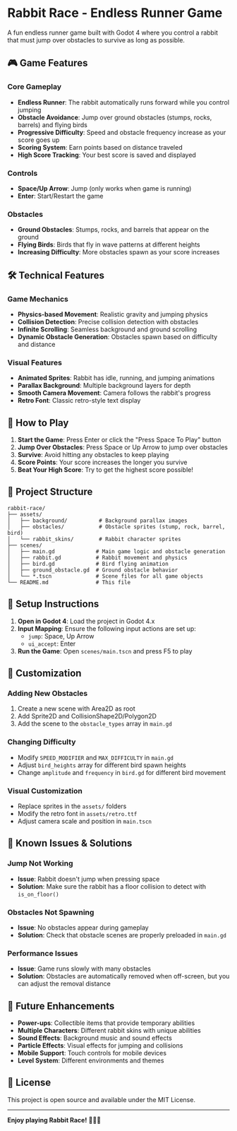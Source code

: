 # Rabbit Race - Endless Runner Game

A fun endless runner game built with Godot 4 where you control a rabbit that must jump over obstacles to survive as long as possible.

## 🎮 Game Features

### Core Gameplay
- **Endless Runner**: The rabbit automatically runs forward while you control jumping
- **Obstacle Avoidance**: Jump over ground obstacles (stumps, rocks, barrels) and flying birds
- **Progressive Difficulty**: Speed and obstacle frequency increase as your score goes up
- **Scoring System**: Earn points based on distance traveled
- **High Score Tracking**: Your best score is saved and displayed

### Controls
- **Space/Up Arrow**: Jump (only works when game is running)
- **Enter**: Start/Restart the game

### Obstacles
- **Ground Obstacles**: Stumps, rocks, and barrels that appear on the ground
- **Flying Birds**: Birds that fly in wave patterns at different heights
- **Increasing Difficulty**: More obstacles spawn as your score increases

## 🛠️ Technical Features

### Game Mechanics
- **Physics-based Movement**: Realistic gravity and jumping physics
- **Collision Detection**: Precise collision detection with obstacles
- **Infinite Scrolling**: Seamless background and ground scrolling
- **Dynamic Obstacle Generation**: Obstacles spawn based on difficulty and distance

### Visual Features
- **Animated Sprites**: Rabbit has idle, running, and jumping animations
- **Parallax Background**: Multiple background layers for depth
- **Smooth Camera Movement**: Camera follows the rabbit's progress
- **Retro Font**: Classic retro-style text display

## 🎯 How to Play

1. **Start the Game**: Press Enter or click the "Press Space To Play" button
2. **Jump Over Obstacles**: Press Space or Up Arrow to jump over obstacles
3. **Survive**: Avoid hitting any obstacles to keep playing
4. **Score Points**: Your score increases the longer you survive
5. **Beat Your High Score**: Try to get the highest score possible!

## 📁 Project Structure

```
rabbit-race/
├── assets/
│   ├── background/          # Background parallax images
│   ├── obstacles/           # Obstacle sprites (stump, rock, barrel, bird)
│   └── rabbit_skins/        # Rabbit character sprites
├── scenes/
│   ├── main.gd             # Main game logic and obstacle generation
│   ├── rabbit.gd           # Rabbit movement and physics
│   ├── bird.gd             # Bird flying animation
│   ├── ground_obstacle.gd  # Ground obstacle behavior
│   └── *.tscn              # Scene files for all game objects
└── README.md               # This file
```

## 🔧 Setup Instructions

1. **Open in Godot 4**: Load the project in Godot 4.x
2. **Input Mapping**: Ensure the following input actions are set up:
   - `jump`: Space, Up Arrow
   - `ui_accept`: Enter
3. **Run the Game**: Open `scenes/main.tscn` and press F5 to play

## 🎨 Customization

### Adding New Obstacles
1. Create a new scene with Area2D as root
2. Add Sprite2D and CollisionShape2D/Polygon2D
3. Add the scene to the `obstacle_types` array in `main.gd`

### Changing Difficulty
- Modify `SPEED_MODIFIER` and `MAX_DIFFICULTY` in `main.gd`
- Adjust `bird_heights` array for different bird spawn heights
- Change `amplitude` and `frequency` in `bird.gd` for different bird movement

### Visual Customization
- Replace sprites in the `assets/` folders
- Modify the retro font in `assets/retro.ttf`
- Adjust camera scale and position in `main.tscn`

## 🐛 Known Issues & Solutions

### Jump Not Working
- **Issue**: Rabbit doesn't jump when pressing space
- **Solution**: Make sure the rabbit has a floor collision to detect with `is_on_floor()`

### Obstacles Not Spawning
- **Issue**: No obstacles appear during gameplay
- **Solution**: Check that obstacle scenes are properly preloaded in `main.gd`

### Performance Issues
- **Issue**: Game runs slowly with many obstacles
- **Solution**: Obstacles are automatically removed when off-screen, but you can adjust the removal distance

## 🚀 Future Enhancements

- **Power-ups**: Collectible items that provide temporary abilities
- **Multiple Characters**: Different rabbit skins with unique abilities
- **Sound Effects**: Background music and sound effects
- **Particle Effects**: Visual effects for jumping and collisions
- **Mobile Support**: Touch controls for mobile devices
- **Level System**: Different environments and themes

## 📝 License

This project is open source and available under the MIT License.

---

**Enjoy playing Rabbit Race!** 🐰🏃‍♂️